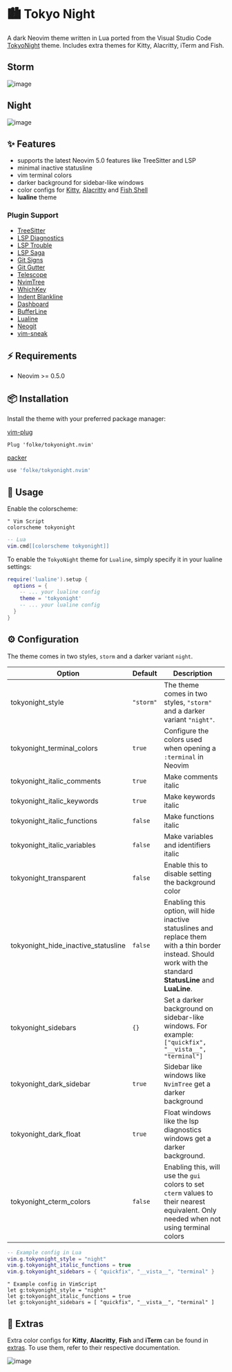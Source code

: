 
# 🏙 Tokyo Night

A dark Neovim theme written in Lua ported from the Visual Studio Code [TokyoNight](https://github.com/enkia/tokyo-night-vscode-theme) theme. Includes extra themes for Kitty, Alacritty, iTerm and Fish.

## Storm

![image](https://user-images.githubusercontent.com/292349/115295095-3a9e5080-a10e-11eb-9aed-6054488c46ce.png)

## Night

![image](https://user-images.githubusercontent.com/292349/115295327-7afdce80-a10e-11eb-89b3-2591262bf95a.png)

## ✨ Features

+ supports the latest Neovim 5.0 features like TreeSitter and LSP
+ minimal inactive statusline
+ vim terminal colors
+ darker background for sidebar-like windows
+ color configs for [Kitty](https://sw.kovidgoyal.net/kitty/conf.html?highlight=include), [Alacritty](https://github.com/alacritty/alacritty) and [Fish Shell](https://fishshell.com/)
+ **lualine** theme

### Plugin Support

+ [TreeSitter](https://github.com/nvim-treesitter/nvim-treesitter)
+ [LSP Diagnostics](https://neovim.io/doc/user/lsp.html)
+ [LSP Trouble](https://github.com/folke/lsp-trouble.nvim)
+ [LSP Saga](https://github.com/glepnir/lspsaga.nvim)
+ [Git Signs](https://github.com/lewis6991/gitsigns.nvim)
+ [Git Gutter](https://github.com/airblade/vim-gitgutter)
+ [Telescope](https://github.com/nvim-telescope/telescope.nvim)
+ [NvimTree](https://github.com/kyazdani42/nvim-tree.lua)
+ [WhichKey](https://github.com/liuchengxu/vim-which-key)
+ [Indent Blankline](https://github.com/lukas-reineke/indent-blankline.nvim)
+ [Dashboard](https://github.com/glepnir/dashboard-nvim)
+ [BufferLine](https://github.com/akinsho/nvim-bufferline.lua)
+ [Lualine](https://github.com/hoob3rt/lualine.nvim)
+ [Neogit](https://github.com/TimUntersberger/neogit)
+ [vim-sneak](https://github.com/justinmk/vim-sneak)

## ⚡️ Requirements

+ Neovim >= 0.5.0
  
## 📦 Installation

Install the theme with your preferred package manager:

[vim-plug](https://github.com/junegunn/vim-plug)

```vim
Plug 'folke/tokyonight.nvim'
```

[packer](https://github.com/wbthomason/packer.nvim)

```lua
use 'folke/tokyonight.nvim'
```

## 🚀 Usage

Enable the colorscheme:

```vim
" Vim Script
colorscheme tokyonight
```

```lua
-- Lua
vim.cmd[[colorscheme tokyonight]]
```

To enable the `TokyoNight` theme for `Lualine`, simply specify it in your lualine settings:

```lua
require('lualine').setup {
  options = {
    -- ... your lualine config
    theme = 'tokyonight'
    -- ... your lualine config
  }
}
```

## ⚙️ Configuration

The theme comes in two styles, `storm` and a darker variant `night`.

| Option                              | Default   | Description                                                                                                                                                     |
| ----------------------------------- | --------- | --------------------------------------------------------------------------------------------------------------------------------------------------------------- |
| tokyonight_style                    | `"storm"` | The theme comes in two styles, `"storm"` and a darker variant `"night"`.                                                                                        |
| tokyonight_terminal_colors          | `true`    | Configure the colors used when opening a `:terminal` in Neovim                                                                                                  |
| tokyonight_italic_comments          | `true`    | Make comments italic                                                                                                                                            |
| tokyonight_italic_keywords          | `true`    | Make keywords italic                                                                                                                                            |
| tokyonight_italic_functions         | `false`   | Make functions italic                                                                                                                                           |
| tokyonight_italic_variables         | `false`   | Make variables and identifiers italic                                                                                                                           |
| tokyonight_transparent              | `false`   | Enable this to disable setting the background color                                                                                                             |
| tokyonight_hide_inactive_statusline | `false`   | Enabling this option, will hide inactive statuslines and replace them with a thin border instead. Should work with the standard **StatusLine** and **LuaLine**. |
| tokyonight_sidebars                 | `{}`      | Set a darker background on sidebar-like windows. For example: `["quickfix", "__vista__", "terminal"]`                                                           |
| tokyonight_dark_sidebar             | `true`    | Sidebar like windows like `NvimTree` get a darker background                                                                                                    |
| tokyonight_dark_float               | `true`    | Float windows like the lsp diagnostics windows get a darker background.                                                                                         |
| tokyonight_cterm_colors             | `false`   | Enabling this, will use the `gui` colors to set `cterm` values to their nearest equivalent. Only needed when not using terminal colors                          |

```lua
-- Example config in Lua
vim.g.tokyonight_style = "night"
vim.g.tokyonight_italic_functions = true
vim.g.tokyonight_sidebars = { "quickfix", "__vista__", "terminal" }
```

```vim
" Example config in VimScript
let g:tokyonight_style = "night"
let g:tokyonight_italic_functions = true
let g:tokyonight_sidebars = [ "quickfix", "__vista__", "terminal" ]
```

## 🍭 Extras

Extra color configs for **Kitty**, **Alacritty**, **Fish** and **iTerm** can be found in [extras](extras/). To use them, refer to their respective documentation.

![image](https://user-images.githubusercontent.com/292349/115395546-d8d6f880-a198-11eb-98fb-a1194787701d.png)
